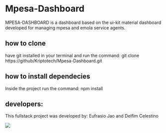 # Mpesa-Dashboard

MPESA-DASHBOARD is a dashboard based on the ui-kit material dashboard developed for managing mpesa and emola service agents.

## how to clone
have git installed in your terminal and run the command: git clone https://github/Kriptotech/Mpesa-Dashboard.git

## how to install dependecies

Inside the project run the command: npm install

## developers:

This fullstack project was developed by: Eufrasio Jao and Delfim Celestino


<img src="https://bantuc.s3.us-east-2.amazonaws.com/gomovie/repository-images/Captura+de+Tela+(77).png"/>
